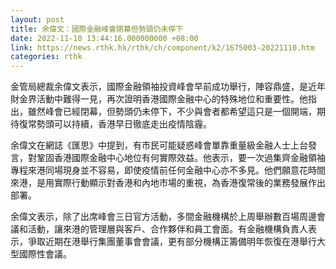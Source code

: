 ```yaml
---
layout: post
title: 余偉文：國際金融峰會閉幕但勢頭仍未停下
date: 2022-11-10 13:44:16.000000000 +08:00
link: https://news.rthk.hk/rthk/ch/component/k2/1675003-20221110.htm
categories: rthk
---
```


金管局總裁余偉文表示，國際金融領袖投資峰會早前成功舉行，陣容鼎盛，是近年財金界活動中難得一見，再次證明香港國際金融中心的特殊地位和重要性。他指出，雖然峰會已經閉幕，但勢頭仍未停下，不少與會者都希望這只是一個開端，期待復常勢頭可以持續，香港早日徹底走出疫情陰霾。

余偉文在網誌《匯思》中提到，有市民可能疑惑峰會單靠重量級金融人士上台發言，對鞏固香港國際金融中心地位有何實際效益。他表示，要一次過集齊金融領袖專程來港同場現身並不容易，即使疫情前任何金融中心亦不多見。他們願意花時間來港，是用實際行動顯示對香港和內地市場的重視，為香港復常後的業務發展作出部署。

余偉文表示，除了出席峰會三日官方活動，多間金融機構於上周舉辦數百場周邊會議和活動，讓來港的管理層與客戶、合作夥伴和員工會面。有金融機構負責人表示，爭取近期在港舉行集團董事會會議，更有部分機構正籌備明年恢復在港舉行大型國際性會議。
